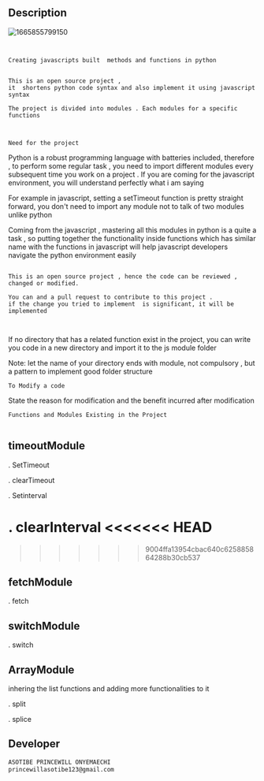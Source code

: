 ## Description
![1665855799150](https://user-images.githubusercontent.com/100746581/196001176-f9ea26de-941b-461e-8812-081d50c28e35.png)
``` 
 

Creating javascripts built  methods and functions in python
 
 
This is an open source project , 
it  shortens python code syntax and also implement it using javascript syntax
 
The project is divided into modules . Each modules for a specific functions
 
 
```
```
Need for the project
```

Python is a robust programming language with batteries included, therefore , to perform some regular task , you need to import different modules every subsequent time you work on a project  . If you are coming for the javascript environment, you will understand perfectly what i am saying
 
For example in javascript, setting a setTimeout function is pretty straight forward, you don't need to import any module not to talk of two modules unlike python
 
Coming from the javascript , mastering all this modules in python is a quite a task , so putting together the functionality inside functions which has similar name with the functions in javascript will help javascript developers navigate the python environment easily
 
```
 
This is an open source project , hence the code can be reviewed , changed or modified.

You can and a pull request to contribute to this project .
if the change you tried to implement  is significant, it will be implemented
 
```
 
 
``` To add a function
```
If no directory that has a related function exist in the project, you can write you code in a new directory
and import it to the js module folder
 
 
Note: let the name of your  directory ends with module, not compulsory , but a pattern to implement good folder structure
 
 
```
To Modify a code
```
 
State the reason for modification and the benefit incurred after modification
 
```
Functions and Modules Existing in the Project
 
```
   ## timeoutModule
   
 . SetTimeout
 
 . clearTimeout
 
 . Setinterval
 
 . clearInterval
<<<<<<< HEAD
=======

>>>>>>> 9004ffa13954cbac640c625885864288b30cb537

   ## fetchModule
   
 . fetch

   ## switchModule
   
 . switch
 
   ## ArrayModule
   inhering the list functions and adding more functionalities to it
   
 . split

 . splice
 
 
 
 
 
 
 
 
 
## Developer
```bash
ASOTIBE PRINCEWILL ONYEMAECHI
princewillasotibe123@gmail.com
```


